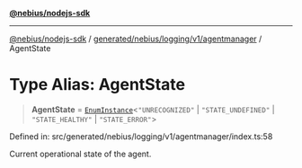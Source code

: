 [**@nebius/nodejs-sdk**](../../../../../../README.md)

---

[@nebius/nodejs-sdk](../../../../../../README.md) / [generated/nebius/logging/v1/agentmanager](../README.md) / AgentState

# Type Alias: AgentState

> **AgentState** = [`EnumInstance`](../../../../../../runtime/protos/enum/type-aliases/EnumInstance.md)\<`"UNRECOGNIZED"` \| `"STATE_UNDEFINED"` \| `"STATE_HEALTHY"` \| `"STATE_ERROR"`\>

Defined in: src/generated/nebius/logging/v1/agentmanager/index.ts:58

Current operational state of the agent.
